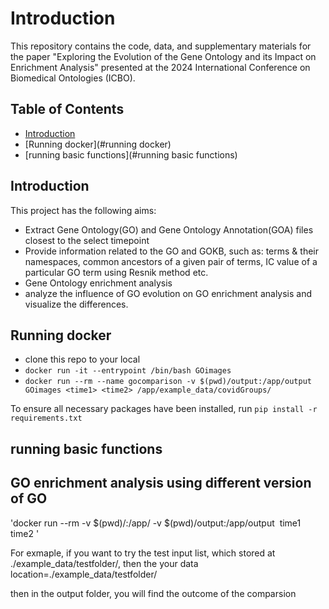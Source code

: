 # Introduction

This repository contains the code, data, and supplementary materials for the paper "Exploring the Evolution of the Gene Ontology and its Impact on Enrichment Analysis" presented at the 2024 International Conference on Biomedical Ontologies (ICBO). 

## Table of Contents
- [Introduction](#introduction)
- [Running docker](#running docker)
- [running basic functions](#running basic functions)



## Introduction 
This project has the following aims:
- Extract Gene Ontology(GO) and Gene Ontology Annotation(GOA) files closest to the select timepoint
- Provide information related to the GO and GOKB, such as: terms & their namespaces, common ancestors of a given pair of terms, IC value of a particular GO term using Resnik method etc.  
- Gene Ontology enrichment analysis 
- analyze the influence of GO evolution on GO enrichment analysis and visualize the differences. 

## Running docker 
- clone this repo to your local
- `docker run -it --entrypoint /bin/bash GOimages`
- `docker run --rm --name gocomparison -v $(pwd)/output:/app/output GOimages <time1> <time2> /app/example_data/covidGroups/`

To ensure all necessary packages have been installed, run `pip install -r requirements.txt`

## running basic functions

## GO enrichment analysis using different version of GO 
'docker run --rm -v $(pwd)/:/app/ -v $(pwd)/output:/app/output <image name> time1 time2 <your data location>'

For exmaple, if you want to try the test input list, which stored at ./example_data/testfolder/, then the your data location=./example_data/testfolder/

then in the output folder, you will find the outcome of the comparsion 